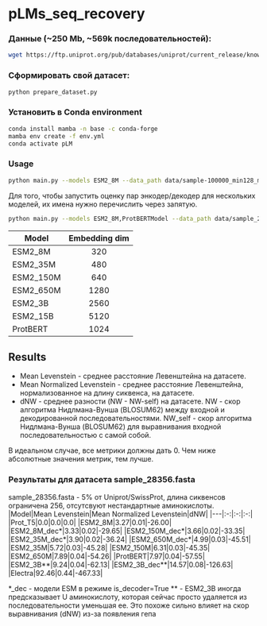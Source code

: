 # pLMs_seq_recovery


### Данные (~250 Mb, ~569k последовательностей): 
```bash
wget https://ftp.uniprot.org/pub/databases/uniprot/current_release/knowledgebase/complete/uniprot_sprot.fasta.gz
```

### Сформировать свой датасет:
```bash
python prepare_dataset.py
```

### Установить в Conda environment
```bash
conda install mamba -n base -c conda-forge
mamba env create -f env.yml
conda activate pLM
```

### Usage
```bash
python main.py --models ESM2_8M --data_path data/sample-100000_min128_max384.fasta
```
Для того, чтобы запустить оценку пар энкодер/декодер для нескольких моделей, их имена нужно перечислить через запятую.
```bash
python main.py --models ESM2_8M,ProtBERTModel --data_path data/sample_28356.fasta --batch_size 32 --num_workers 4 --log_file ESM2_8M-ProtBERTModel.log --device cuda:1
```
|Model|Embedding dim|
|---|:-:|
|ESM2_8M|320|
|ESM2_35M|480|
|ESM2_150M|640|
|ESM2_650M|1280|
|ESM2_3B|2560|
|ESM2_15B|5120|
|ProtBERT|1024|

## Results
- Mean Levenstein - среднее расстояние Левенштейна на датасете.
- Mean Normalized Levenstein - среднее расстояние Левенштейна, нормализованное на длину сиквенса, на датасете.
- dNW - среднее разности (NW - NW-self) на датасете. NW - скор алгоритма Нидлмана-Вунша (BLOSUM62) между входной и декодированной последовательностями. NW_self - скор алгоритма Нидлмана-Вунша (BLOSUM62) для выравнивания входной последовательностью c самой собой.

В идеальном случае, все метрики должны дать 0. Чем ниже абсолютные значения метрик, тем лучше.


### Результаты для датасета sample_28356.fasta
sample_28356.fasta - 5% от Uniprot/SwissProt, длина сиквенсов ограничена 256, отсутсвуют нестандартные аминокислоты.
|Model|Mean Levenstein|Mean Normalized Levenstein|dNW|
|---|:-:|:-:|:-:|
|Prot_T5|0.0|0.0|0.0|
|ESM2_8M|3.27|0.01|-26.00|
|ESM2_8M_dec*|3.33|0.02|-29.65|
|ESM2_150M_dec*|3.66|0.02|-33.35|
|ESM2_35M_dec*|3.90|0.02|-36.24|
|ESM2_650M_dec*|4.99|0.03|-45.51|
|ESM2_35M|5.72|0.03|-45.28|
|ESM2_150M|6.31|0.03|-45.35|
|ESM2_650M|7.89|0.04|-54.26|
|ProtBERT|7.97|0.04|-57.55|
|ESM2_3B**|9.24|0.04|-62.13|
|ESM2_3B_dec**|14.57|0.08|-126.63|
|Electra|92.46|0.44|-467.33|


*_dec - модели ESM в режиме is_decoder=True
** - ESM2_3B иногда предсказывает U аминокислоту, которая сейчас просто удаляется из последовательности уменьшая ее. Это похоже сильно влияет на скор выравнивания (dNW) из-за появления гепа 
